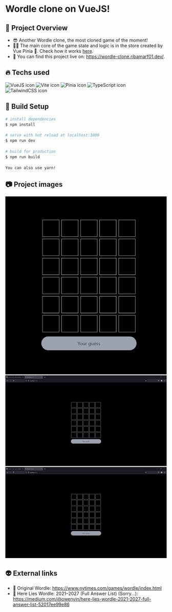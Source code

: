 # Wordle clone on VueJS!

## 👀 Project Overview

- 😎 Another Wordle clone, the most cloned game of the moment!
- 👨‍💻 The main core of the game state and logic is in the store created by Vue Pinia 🍍. Check how it works [here](https://github.com/ribamarf01/wordle-clone-vue/blob/main/src/store/GameState.ts).
- 🔗 You can find this project live on: https://wordle-clone.ribamarf01.dev/.

## 🔥 Techs used

<div style="
    display: inline-block
">
    <img src="https://cdn.jsdelivr.net/gh/devicons/devicon/icons/vuejs/vuejs-original.svg" height="40" width="40" alt="VueJS icon" />
    <img src="https://vitejs.dev/logo.svg" height="40" width="40" alt="Vite icon" />
    <img src="https://pinia.vuejs.org/logo.svg" height="40" width="40" alt="Pinia icon" />
    <img src="https://cdn.jsdelivr.net/gh/devicons/devicon/icons/typescript/typescript-original.svg" height="40" width="40" alt="TypeScript icon"/>
    <img src="https://cdn.jsdelivr.net/gh/devicons/devicon/icons/tailwindcss/tailwindcss-plain.svg" height="40" width="40" alt="TailwindCSS icon" />
</div>

## 🔧 Build Setup

```bash
# install dependencies
$ npm install

# serve with hot reload at localhost:3000
$ npm run dev

# build for production
$ npm run build

You can also use yarn!
```

## 📷 Project images

<img src="./github/images/img1.png" alt="project image 1">
<img src="./github/images/gif2.gif" alt="project gif 2">
<img src="./github/images/gif1.gif" alt="project gif 1">

## 👽 External links

- 🔗 Original Wordle: https://www.nytimes.com/games/wordle/index.html
- 🔗 Here Lies Wordle: 2021–2027 (Full Answer List) (Sorry...): https://medium.com/@owenyin/here-lies-wordle-2021-2027-full-answer-list-52017ee99e86
